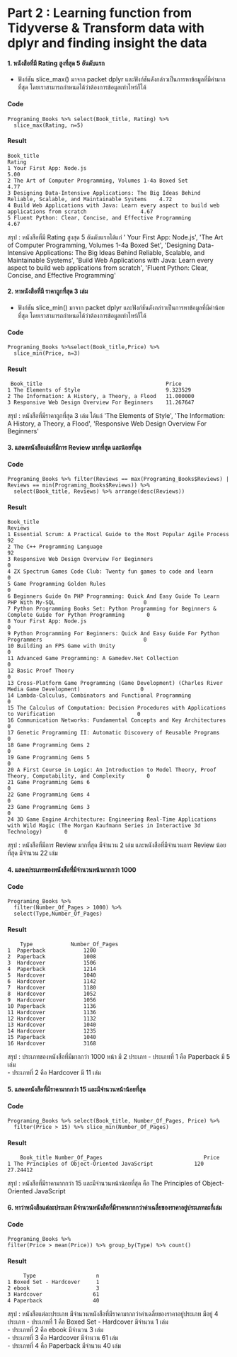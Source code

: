# Part 2 : Learning function from Tidyverse & Transform data with dplyr and finding insight the data

#### 1. หนังสือที่มี Rating สูงที่สุด 5 อันดับแรก
- ฟังก์ชัน slice_max() มาจาก packet  dplyr และฟังก์ชันดังกล่าวเป็นการหาข้อมูลที่มีค่ามากที่สุด โดยเราสามารถกำหนดได้ว่าต้องการข้อมูลเท่าไหร่ก็ได้
#### Code
```{R}
Programing_Books %>% select(Book_title, Rating) %>%
  slice_max(Rating, n=5)
```
#### Result
```{R}
Book_title                                                                                                   Rating
1 Your First App: Node.js                                                                                     5.00
2 The Art of Computer Programming, Volumes 1-4a Boxed Set                                                     4.77
3 Designing Data-Intensive Applications: The Big Ideas Behind Reliable, Scalable, and Maintainable Systems    4.72
4 Build Web Applications with Java: Learn every aspect to build web applications from scratch                 4.67
5 Fluent Python: Clear, Concise, and Effective Programming                                                    4.67
```
สรุป : หนังสือที่มี Rating สูงสุด 5 อันดับแรกได้แก่ ' Your First App: Node.js', 'The Art of Computer Programming, Volumes 1-4a Boxed Set', 'Designing Data-Intensive Applications: The Big Ideas Behind Reliable, Scalable, and Maintainable Systems', 'Build Web Applications with Java: Learn every aspect to build web applications from scratch', 'Fluent Python: Clear, Concise, and Effective Programming'


#### 2. หาหนังสือที่มี ราคาถูกที่สุด 3 เล่ม
- ฟังก์ชัน slice_min() มาจาก packet  dplyr และฟังก์ชันดังกล่าวเป็นการหาข้อมูลที่มีค่าน้อยที่สุด โดยเราสามารถกำหนดได้ว่าต้องการข้อมูลเท่าไหร่ก็ได้

#### Code
```{R}
Programing_Books %>%select(Book_title,Price) %>% 
  slice_min(Price, n=3)
```
#### Result
```{R}
 Book_title                                       Price
1 The Elements of Style                           9.323529
2 The Information: A History, a Theory, a Flood   11.000000
3 Responsive Web Design Overview For Beginners    11.267647           
```
สรุป : หนังสือที่มีราคาถูกที่สุด 3 เล่ม ได้แก่ 'The Elements of Style', 'The Information: A History, a Theory, a Flood', 'Responsive Web Design Overview For Beginners'


#### 3. แสดงหนังสือเล่มที่มีการ Review มากที่สุด และน้อยที่สุด
#### Code
```{R}
Programing_Books %>% filter(Reviews == max(Programing_Books$Reviews) | Reviews == min(Programing_Books$Reviews)) %>% 
  select(Book_title, Reviews) %>% arrange(desc(Reviews))
```
#### Result
```{R}
Book_title                                                                                                     Reviews
1 Essential Scrum: A Practical Guide to the Most Popular Agile Process                                         92
2 The C++ Programming Language                                                                                 92
3 Responsive Web Design Overview For Beginners                                                                 0
4 ZX Spectrum Games Code Club: Twenty fun games to code and learn                                              0
5 Game Programming Golden Rules                                                                                0
6 Beginners Guide On PHP Programming: Quick And Easy Guide To Learn PHP With My-SQL                            0
7 Python Programming Books Set: Python Programming for Beginners & Complete Guide for Python Programming       0
8 Your First App: Node.js                                                                                      0
9 Python Programming For Beginners: Quick And Easy Guide For Python Programmers                                0
10 Building an FPS Game with Unity                                                                             0
11 Advanced Game Programming: A Gamedev.Net Collection                                                         0
12 Basic Proof Theory                                                                                          0
13 Cross-Platform Game Programming (Game Development) (Charles River Media Game Development)                   0
14 Lambda-Calculus, Combinators and Functional Programming                                                     0
15 The Calculus of Computation: Decision Procedures with Applications to Verification                          0
16 Communication Networks: Fundamental Concepts and Key Architectures                                          0
17 Genetic Programming II: Automatic Discovery of Reusable Programs                                            0
18 Game Programming Gems 2                                                                                     0
19 Game Programming Gems 5                                                                                     0
20 A First Course in Logic: An Introduction to Model Theory, Proof Theory, Computability, and Complexity       0
21 Game Programming Gems 6                                                                                     0
22 Game Programming Gems 4                                                                                     0
23 Game Programming Gems 3                                                                                     0
24 3D Game Engine Architecture: Engineering Real-Time Applications with Wild Magic (The Morgan Kaufmann Series in Interactive 3d Technology)       0
```
สรุป : หนังสือที่มีการ Review มากที่สุด มีจำนวน 2 เล่ม และหนังสือที่มีจำนวนการ Review น้อยที่สุด มีจำนวน 22 เล่ม


#### 4. แสดงประเภทของหนังสือที่มีจำนวนหน้ามากกว่า 1000
#### Code
```{R}
Programing_Books %>% 
  filter(Number_Of_Pages > 1000) %>%
  select(Type,Number_Of_Pages)
```
#### Result
```{R}
    Type            Number_Of_Pages
1  Paperback            1200
2  Paperback            1008
3  Hardcover            1506
4  Paperback            1214
5  Hardcover            1040
6  Hardcover            1142
7  Hardcover            1180
8  Hardcover            1052
9  Hardcover            1056
10 Paperback            1136
11 Hardcover            1136
12 Hardcover            1132
13 Hardcover            1040
14 Hardcover            1235
15 Paperback            1040
16 Hardcover            3168          
```
สรุป : ประเภทของหนังสือที่มีมากกว่า 1000 หน้า มี 2 ประเภท 
     - ประเภทที่ 1 คือ Paperback         มี 5 เล่ม <br>
     - ประเภทที่ 2 คือ Hardcover         มี 11 เล่ม


#### 5. แสดงหนังสือที่มีราคามากกว่า 15 และมีจำนวนหน้าน้อยที่สุด
#### Code
```{R}
Programing_Books %>% select(Book_title, Number_Of_Pages, Price) %>%
  filter(Price > 15) %>% slice_min(Number_Of_Pages)
```
#### Result
```{R}
    Book_title Number_Of_Pages                                Price
1 The Principles of Object-Oriented JavaScript             120 27.24412 
```
สรุป : หนังสือที่มีราคามากกว่า 15 และมีจำนวนหน้าน้อยที่สุด คือ The Principles of Object-Oriented JavaScript 


#### 6. หาว่าหนังสือแต่ละประเภท มีจำนวนหนังสือที่มีราคามากกว่าค่าเฉลี่ยของราคาอยู่ประเภทละกี่เล่ม
#### Code
```{R}
Programing_Books %>% 
filter(Price > mean(Price)) %>% group_by(Type) %>% count()
```
#### Result
```{R}
     Type                   n
1 Boxed Set - Hardcover     1
2 ebook                     3
3 Hardcover                61
4 Paperback                40
```
สรุป : หนังสือแต่ละประเภท มีจำนวนหนังสือที่มีราคามากกว่าค่าเฉลี่ยของราคาอยู่ประเภท มีอยู่ 4 ประเภท
      - ประเภทที่ 1 คือ Boxed Set - Hardcover มีจำนวน 1 เล่ม <br>
      - ประเภทที่ 2 คือ ebook                 มีจำนวน 3 เล่ม <br>
      - ประเภทที่ 3 คือ Hardcover             มีจำนวน 61 เล่ม <br>
      - ประเภทที่ 4 คือ Paperback             มีจำนวน 40 เล่ม <br>
      

